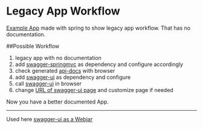 Legacy App Workflow
===================

[Example App](app) made with spring to show legacy app workflow.
That has no documentation.

##Possible Workflow

1. legacy app with no documentation
2. add [swagger-springmvc](https://github.com/springfox/springfox) as dependency and configure accordingly
3. check generated [api-docs](http://localhost:8080/api-docs) with browser
4. add [swagger-ui](https://github.com/swagger-api/swagger-ui) as dependency and configure 
5. call [swagger-ui](http://localhost:8080/) in browser
6. change [URL of swagger-ui page](http://localhost:8080/swagger.html) and customize page if needed 

Now you have a better documented App.

----

Used here [swagger-ui as a Webjar](https://github.com/webjars/swagger-ui)
